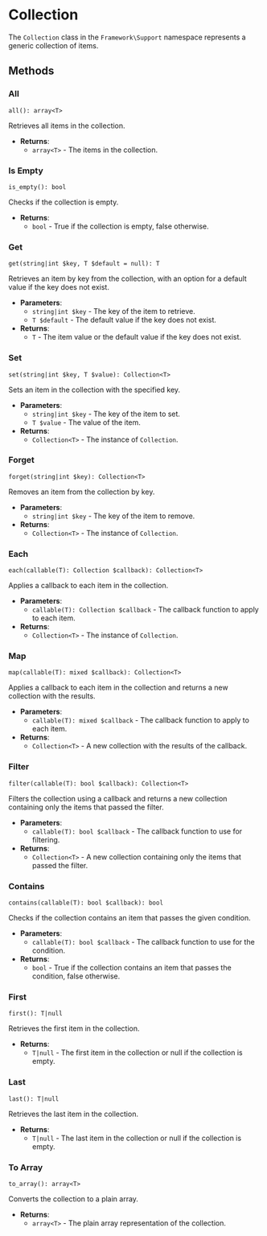 # Collection

The `Collection` class in the `Framework\Support` namespace represents a generic collection of items.

## Methods

### All
`all(): array<T>`

Retrieves all items in the collection.

- **Returns**: 
    - `array<T>` - The items in the collection.

### Is Empty
`is_empty(): bool`

Checks if the collection is empty.

- **Returns**: 
    - `bool` - True if the collection is empty, false otherwise.

### Get
`get(string|int $key, T $default = null): T`

Retrieves an item by key from the collection, with an option for a default value if the key does not exist.

- **Parameters**:
    - `string|int $key` - The key of the item to retrieve.
    - `T $default` - The default value if the key does not exist.
- **Returns**: 
    - `T` - The item value or the default value if the key does not exist.

### Set
`set(string|int $key, T $value): Collection<T>`

Sets an item in the collection with the specified key.

- **Parameters**:
    - `string|int $key` - The key of the item to set.
    - `T $value` - The value of the item.
- **Returns**: 
    - `Collection<T>` - The instance of `Collection`.

### Forget
`forget(string|int $key): Collection<T>`

Removes an item from the collection by key.

- **Parameters**:
    - `string|int $key` - The key of the item to remove.
- **Returns**: 
    - `Collection<T>` - The instance of `Collection`.

### Each
`each(callable(T): Collection $callback): Collection<T>`

Applies a callback to each item in the collection.

- **Parameters**:
    - `callable(T): Collection $callback` - The callback function to apply to each item.
- **Returns**: 
    - `Collection<T>` - The instance of `Collection`.

### Map
`map(callable(T): mixed $callback): Collection<T>`

Applies a callback to each item in the collection and returns a new collection with the results.

- **Parameters**:
    - `callable(T): mixed $callback` - The callback function to apply to each item.
- **Returns**: 
    - `Collection<T>` - A new collection with the results of the callback.

### Filter
`filter(callable(T): bool $callback): Collection<T>`

Filters the collection using a callback and returns a new collection containing only the items that passed the filter.

- **Parameters**:
    - `callable(T): bool $callback` - The callback function to use for filtering.
- **Returns**: 
    - `Collection<T>` - A new collection containing only the items that passed the filter.

### Contains
`contains(callable(T): bool $callback): bool`

Checks if the collection contains an item that passes the given condition.

- **Parameters**:
    - `callable(T): bool $callback` - The callback function to use for the condition.
- **Returns**: 
    - `bool` - True if the collection contains an item that passes the condition, false otherwise.

### First
`first(): T|null`

Retrieves the first item in the collection.

- **Returns**: 
    - `T|null` - The first item in the collection or null if the collection is empty.

### Last
`last(): T|null`

Retrieves the last item in the collection.

- **Returns**: 
    - `T|null` - The last item in the collection or null if the collection is empty.

### To Array
`to_array(): array<T>`

Converts the collection to a plain array.

- **Returns**: 
    - `array<T>` - The plain array representation of the collection.


